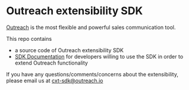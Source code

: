<!-- omit in toc -->

# Outreach extensibility SDK

[Outreach](https://www.outreach.io/) is the most flexible and powerful sales communication tool.

This repo contains

- a source code of Outreach extensibility SDK
- [SDK Documentation](docs/README.md) for developers willing to use the SDK in order to extend Outreach functionality

If you have any questions/comments/concerns about the extensibility, please email us at cxt-sdk@outreach.io

